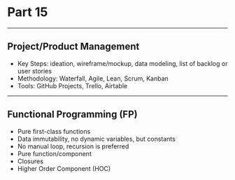 # Part 15

---

## Project/Product Management

* Key Steps: ideation, wireframe/mockup, data modeling, list of backlog or user stories
* Methodology: Waterfall, Agile, Lean, Scrum, Kanban
* Tools: GitHub Projects, Trello, Airtable

---

## Functional Programming (FP)

* Pure first-class functions
* Data immutability, no dynamic variables, but constants
* No manual loop, recursion is preferred
* Pure function/component
* Closures
* Higher Order Component (HOC)
